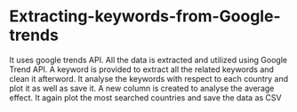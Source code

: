 # Extracting-keywords-from-Google-trends

It uses google trends API. All the data is extracted and utilized using Google Trend API.
A  keyword is provided to extract all the related keywords and clean it afterword.
It analyse the keywords with respect to each country and plot it as well as save it. 
A new column is created to analyse the average effect. It again plot the most searched countries and save the data as CSV
